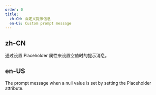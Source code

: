 ```yaml
---
order: 0
title:
  zh-CN: 自定义提示信息
  en-US: Custom prompt message
---
```


## zh-CN

通过设置 Placeholder 属性来设置空值时的提示消息。

## en-US

The prompt message when a null value is set by setting the Placeholder attribute.
